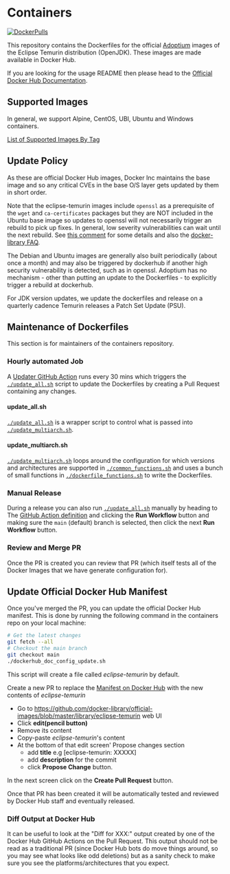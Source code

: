 # Containers

[![DockerPulls](https://img.shields.io/docker/pulls/_/eclipse-temurin?label=Docker%20Pulls)](https://hub.docker.com/_/eclipse-temurin)

This repository contains the Dockerfiles for the official [Adoptium](https://adoptium.net) images of the Eclipse Temurin distribution (OpenJDK). These images are made available in Docker Hub.

If you are looking for the usage README then please head to the [Official Docker Hub Documentation](https://hub.docker.com/_/eclipse-temurin).

## Supported Images

In general, we support Alpine, CentOS, UBI, Ubuntu and Windows containers.

[List of Supported Images By Tag](https://github.com/docker-library/docs/tree/master/eclipse-temurin#simple-tags)

## Update Policy

As these are official Docker Hub images, Docker Inc maintains the base image
and so any critical CVEs in the base O/S layer gets updated by them in short
order.

Note that the eclipse-temurin images include `openssl` as a prerequisite of
the `wget` and `ca-certificates` packages but they are NOT included in the
Ubuntu base image so updates to openssl will not necessarily trigger an
rebuild to pick up fixes.  In general, low severity vulnerabilities can wait
until the next rebuild.  See
[this comment](https://github.com/docker-library/official-images/issues/16225#issuecomment-1942193224)
for some details and also the
[docker-library FAQ](https://github.com/docker-library/faq/tree/master?tab=readme-ov-file#image-building).

The Debian and Ubuntu images are generally also built periodically (about
once a month) and may also be triggered by dockerhub if another high
security vulnerability is detected, such as in openssl.  Adoptium has no
mechanism - other than putting an update to the Dockerfiles - to explicitly
trigger a rebuild at dockerhub.

For JDK version updates, we update the dockerfiles and release on a
quarterly cadence Temurin releases a Patch Set Update (PSU).

## Maintenance of Dockerfiles

This section is for maintainers of the containers repository.

### Hourly automated Job

A [Updater GitHub Action](.github/workflows/updater.yml) runs every 30 mins which triggers the
[`./update_all.sh`](./update_all.sh) script to update the Dockerfiles by creating a Pull Request containing any changes.

#### update_all.sh

[`./update_all.sh`](./update_all.sh) is a wrapper script to control what is passed into [`./update_multiarch.sh`](./update_multiarch.sh).

#### update_multiarch.sh

[`./update_multiarch.sh`](./update_multiarch.sh) loops around the configuration for which versions and architectures are supported in [`./common_functions.sh`](./common_functions.sh) and uses a bunch of small functions in [`./dockerfile_functions.sh`](./dockerfile_functions.sh) to write the Dockerfiles.

### Manual Release

During a release you can also run [`./update_all.sh`](./update_all.sh) manually by heading to The [GitHub Action definition](https://github.com/adoptium/containers/actions/workflows/updater.yml) and clicking the **Run Workflow** button and making sure the `main` (default) branch is selected, then click the next **Run Workflow** button.

### Review and Merge PR

Once the PR is created you can review that PR (which itself tests all of the Docker Images that we have generate configuration for).

## Update Official Docker Hub Manifest

Once you've merged the PR, you can update the official Docker Hub manifest. This is done by running the following command in the containers repo on your local machine:

```bash
# Get the latest changes
git fetch --all
# Checkout the main branch
git checkout main
./dockerhub_doc_config_update.sh
```

This script will create a file called _eclipse-temurin_ by default.

Create a new PR to replace the [Manifest on Docker Hub](https://github.com/docker-library/official-images/blob/master/library/eclipse-temurin) with the new contents of _eclipse-temurin_ 

- Go to https://github.com/docker-library/official-images/blob/master/library/eclipse-temurin web UI 
- Click **edit(pencil button)** 
- Remove its content
- Copy-paste _eclipse-temurin_'s content
- At the bottom of that edit screen' Propose changes section
  - add **title** e.g [eclipse-temurin: XXXXX]
  - add **description** for the commit 
  - click  **Propose Change** button.

In the next screen click on the **Create Pull Request** button.

Once that PR has been created it will be automatically tested and reviewed by Docker Hub staff and eventually released.

### Diff Output at Docker Hub

It can be useful to look at the "Diff for XXX:" output created by one of the Docker Hub GitHub Actions on the Pull Request. This output
should not be read as a traditional PR (since Docker Hub bots do move things around, so you may see what looks like odd deletions)
but as a sanity check to make sure you see the platforms/architectures that you expect.
